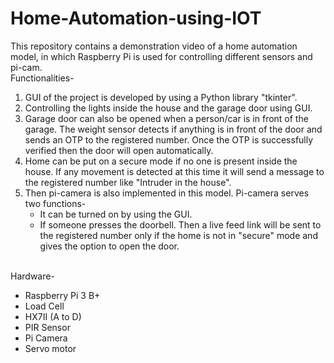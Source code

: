 # Home-Automation-using-IOT
This repository contains a demonstration video of a home automation model, in which Raspberry Pi is used for controlling different sensors and pi-cam. <br> 
Functionalities-
  1. GUI of the project is developed by using a Python library "tkinter".
  2. Controlling the lights inside the house and the garage door using GUI.
  3. Garage door can also be opened when a person/car is in front of the garage. The weight sensor detects if anything is in front of the door and sends an OTP to the
     registered number. Once the OTP is successfully verified then the door will open automatically.
  4. Home can be put on a secure mode if no one is present inside the house. If any movement is detected at this time it will send a message to the registered number
     like "Intruder in the house".
  5. Then pi-camera is also implemented in this model. Pi-camera serves two functions-
     * It can be turned on by using the GUI.
     * If someone presses the doorbell. Then a live feed link will be sent to the registered number only if the home is not in "secure" mode and gives the option to
       open the door. <br>
     <br>
Hardware-
  * Raspberry Pi 3 B+
  * Load Cell
  * HX7II (A to D)
  * PIR Sensor
  * Pi Camera
  * Servo motor
